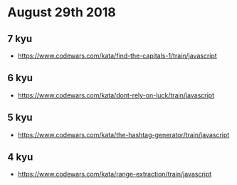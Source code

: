 # August 29th 2018

## 7 kyu

* https://www.codewars.com/kata/find-the-capitals-1/train/javascript

## 6 kyu

* https://www.codewars.com/kata/dont-rely-on-luck/train/javascript

## 5 kyu

* https://www.codewars.com/kata/the-hashtag-generator/train/javascript

## 4 kyu

* https://www.codewars.com/kata/range-extraction/train/javascript